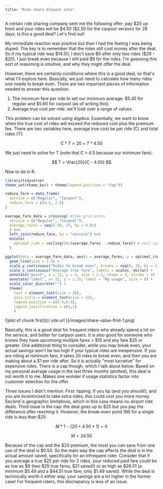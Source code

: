 ```yaml
---
title: "Ride share blowout sale"
---
```




A certain ride sharing company sent me the following offer: pay \$20 up front and your rides will be \$4.50 (\$2.50 for the carpool version) for 28 days. Is this a good deal? Let's find out!

My immediate reaction was positive but then I had the feeling I was being duped. The key is to remember that the rides still cost money after the deal. So if my typical ride was \$14.50, I don't save \$9 after only two rides (\$29 - \$20), I just break even because I still paid \$9 for the rides. I'm guessing this sort of reasoning is intuitive, and why they might offer the deal.

However, there are certainly conditions where this is a good deal, so that's what I'll explore here. Basically, we just need to calculate how many rides one needs to break even. There are two important pieces of information needed to answer this question:

1. The minimum fare per ride to set our minimum average: \$5.45 for regular and \$5.60 for carpool (as of writing this).
2. Average true cost per ride: we'll look over a range of values.

This problem can be solved using algebra. Essentially, we want to know when the true cost of rides will exceed the reduced cost plus the premium fee. There are two variables here, average true cost be per ride (C) and total rides (T):

$$ C*T > 20 + T * 4.50 $$

We just need to solve for T (note that C > 4.5 because our minimum fare):

$$ T > \frac{20}{C - 4.50} $$

Now to do in R. 


```r
library(tidyverse)
theme_set(theme_bw() + theme(legend.position = "top"))

reduce_fare = data_frame(
  service = c("Regular", "Carpool"),
  reduce_fare = c(4.5, 2.5)
)

average_fare_data = crossing( #like grid.extra
  service = c("Regular", "Carpool"),
  average_fares = seq(5.45, 25, by = 0.01)
  ) %>% 
  left_join(reduce_fare, by = "service") %>%
  mutate(
    optimal_ride = ceiling(20/(average_fares - reduce_fare)) # ceil since we can't take partial rides
  )

ggplot(data = average_fare_data, aes(x = average_fares, y = optimal_ride, colour = service)) +
  geom_line(size = 1.5) +
  scale_y_continuous("Rides to break even", breaks = seq(0, 20, by = 2)) +
  scale_x_continuous("Average true fare", labels = scales::dollar) +
  annotate("point", x = 12, y = 2, size = 2.5, shape = 3, stroke = 2) + # my information
  annotate("label", x= 12, y = 1.25, label = "My usage", size = 8) +
  scale_color_discrete("") +
  theme(
    text = element_text(size = 26),
    axis.title = element_text(size = 32),
    legend.position = c(0.9,0.9),
    legend.justification = c(1,1)
    )
```

![plot of chunk first]({{ site.url }}/images/share-value-first-1.png)

Basically, this is a good deal for frequent riders who already spend a lot on the service, and better for carpool users. It is also good for someone who knows they have upcomong multiple fares > $15 and any fare \$25 or greater. One additional thing to consider, while you may break even, your actual savings won't be too high if your typical rides are inexpensive. If you are riding at minimum fare, it takes 20 rides to break even, and then you are making about a \$1 per ride after. So it is actually "most lucrative" for expensive rides. There is a cap though, which I talk about below. Based on my personal average usage in the last three months (plotted), this deal is not worth it to me. Makes one wonder if usage statistics factor into customer selection for the offer.  

Three issues I didn't mention. First: tipping. If you tip (and you should!), and you are incentivized to take extra rides, this could cost you more money. Second is geographic limitations, which in this case means no airport ride deals. Third issue is the cap: the deal goes up to \$25 but you pay the difference after reaching it. However, the break-even point (M) for a single ride is less than \$25: 

$$ M*1 - [20 + 4.50*1] = 0 $$

$$ M = 24.50 $$

Because of the cap and the \$20 premium, the most you can save from one use of the deal is \$0.50. So the main way the cap affects the deal is in the actual amount saved, specifically for an infrequent rider. Consider that if you average a true \$25 per ride for 2 rides, your reduced paid fare could be as low as \$9 (two \$25 true fares, \$21 saved!) or as high as \$28.51 (a minimum \$5.49 and a \$44.51 true fare, only $1.49 saved). While the deal is technically worth it either way, your savings are a lot higher in the former case! For frequent riders, this discrepancy is less of an issue. 
